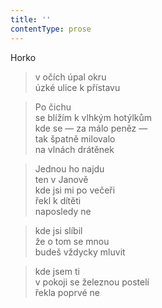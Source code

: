 ```yaml
---
title: ''
contentType: prose
---
```


>   

>   

Horko

> v očích úpal okru  
> úzké ulice k přístavu

> Po čichu  
> se blížím k vlhkým hotýlkům  
> kde se — za málo peněz —  
> tak špatně milovalo  
> na vlnách drátěnek

> Jednou ho najdu  
> ten v Janově  
> kde jsi mi po večeři  
> řekl k dítěti  
> naposledy ne

> kde jsi slíbil  
> že o tom se mnou  
> budeš vždycky mluvit

> kde jsem ti  
> v pokoji se železnou postelí  
> řekla poprvé ne
